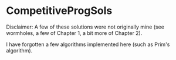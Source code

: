 # CompetitiveProgSols

Disclaimer: A few of these solutions were not originally mine (see wormholes, a few of Chapter 1, a bit more of Chapter 2).

I have forgotten a few algorithms implemented here (such as Prim's algorithm).
